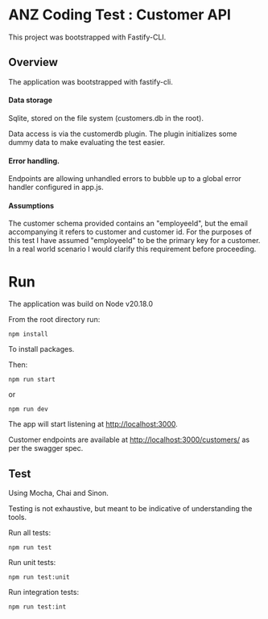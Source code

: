 # ANZ Coding Test : Customer API
This project was bootstrapped with Fastify-CLI.

## Overview

The application was bootstrapped with fastify-cli. 

#### Data storage
Sqlite, stored on the file system (customers.db in the root).

Data access is via the customerdb plugin. The plugin initializes some dummy data to make evaluating the test easier. 

#### Error handling.

Endpoints are allowing unhandled errors to bubble up to a global error handler configured in app.js. 

#### Assumptions

The customer schema provided contains an "employeeId", but the email accompanying it refers to customer and customer id. For the purposes of this test I have assumed "employeeId" to be the primary key for a customer. In a real world scenario I would clarify this requirement before proceeding. 

# Run

The application was build on Node v20.18.0

From the root directory run:
```console 
npm install
```
To install packages. 

Then:
```console
npm run start
```
or 
```console
npm run dev
```
The app will start listening at [http://localhost:3000](http://localhost:3000).

Customer endpoints are available at [http://localhost:3000/customers/](http://localhost:3000/customers/) as per the swagger spec.

## Test

Using Mocha, Chai and Sinon.

Testing is not exhaustive, but meant to be indicative of understanding the tools. 

Run all tests:
```console
npm run test
```
Run unit tests:
```console
npm run test:unit
````
Run integration tests:
````console
npm run test:int
````